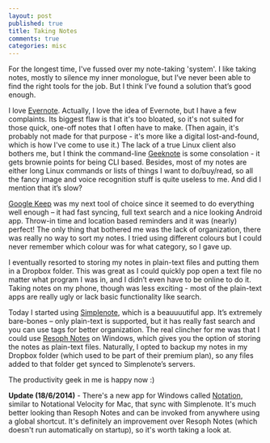 ```yaml
---
layout: post
published: true
title: Taking Notes
comments: true
categories: misc
---
```


For the longest time, I've fussed over my note-taking 'system'. I like taking notes, mostly to silence my inner monologue, but I’ve never been able to find the right tools for the job. But I think I’ve found a solution that’s good enough. 

I love [Evernote](http://evernote.com/). Actually, I love the idea of Evernote, but I have a few complaints. Its biggest flaw is that it's too bloated, so it's not suited for those quick, one-off notes that I often have to make. (Then again, it's probably not made for that purpose - it's more like a digital lost-and-found, which is how I've come to use it.)  The lack of a true Linux client also bothers me, but I think the command-line [Geeknote](http://geeknote.me/) is some consolation - it gets brownie points for being CLI based. Besides, most of my notes are either long Linux commands or lists of things I want to do/buy/read, so all the fancy image and voice recognition stuff is quite useless to me. And did I mention that it’s slow?

[Google Keep](http://keep.google.com/) was my next tool of choice since it seemed to do everything well enough – it had fast syncing, full text search and a nice looking Android app. Throw-in time and location based reminders and it was (nearly) perfect! The only thing that bothered me was the lack of organization, there was really no way to sort my notes. I tried using different colours but I could never remember which colour was for what category, so I gave up.

I eventually resorted to storing my notes in plain-text files and putting them in a Dropbox folder. This was great as I could quickly pop open a text file no matter what program I was in, and I didn’t even have to be online to do it. Taking notes on my phone, though was less exciting - most of the plain-text apps are really ugly or lack basic functionality like search. 

Today I started using [Simplenote](http://simplenote.com/), which is a beauuuutiful app. It’s extremely bare-bones – only plain-text is supported, but it has really fast search and you can use tags for better organization. The real clincher for me was that I could use [Resoph Notes](http://resoph.com/ResophNotes/Welcome.html) on Windows, which gives you the option of storing the notes as plain-text files. Naturally, I opted to backup my notes in my Dropbox folder (which used to be part of their premium plan), so any files added to that folder get synced to Simplenote’s servers.

The productivity geek in me is happy now :)

**Update (18/6/2014)** - There's a new app for Windows called [Notation](http://getnotation.com/), similar to Notational Velocity for Mac, that sync with Simplenote. It's much better looking than Resoph Notes and can be invoked from anywhere using a global shortcut. It's definitely an improvement over Resoph Notes (which doesn't run automatically on startup), so it's worth taking a look at.